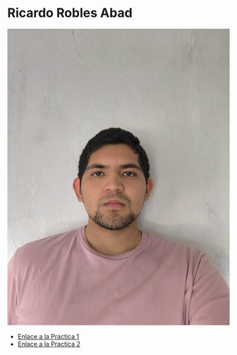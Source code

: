 # Ricardo Robles Abad

![Foto](Imagen.jpeg)

- [Enlace a la Practica 1](https://www.canva.com/design/DAGe1h391es/A2LyiP2kw0El0NvpTNu8cQ/edit?utm_content=DAGe1h391es&utm_campaign=designshare&utm_medium=link2&utm_source=sharebutton)
- [Enlace a la Practica 2](practica-2.md)
